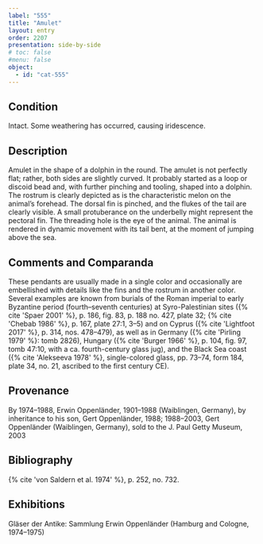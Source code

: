 ```yaml
---
label: "555"
title: "Amulet"
layout: entry
order: 2207
presentation: side-by-side
# toc: false
#menu: false 
object:
  - id: "cat-555"
---
```


## Condition

Intact. Some weathering has occurred, causing iridescence.

## Description

Amulet in the shape of a dolphin in the round. The amulet is not perfectly flat; rather, both sides are slightly curved. It probably started as a loop or discoid bead and, with further pinching and tooling, shaped into a dolphin. The rostrum is clearly depicted as is the characteristic melon on the animal’s forehead. The dorsal fin is pinched, and the flukes of the tail are clearly visible. A small protuberance on the underbelly might represent the pectoral fin. The threading hole is the eye of the animal. The animal is rendered in dynamic movement with its tail bent, at the moment of jumping above the sea.

## Comments and Comparanda

These pendants are usually made in a single color and occasionally are embellished with details like the fins and the rostrum in another color. Several examples are known from burials of the Roman imperial to early Byzantine period (fourth–seventh centuries) at Syro-Palestinian sites ({% cite 'Spaer 2001' %}, p. 186, fig. 83, p. 188 no. 427, plate 32; {% cite 'Chebab 1986' %}, p. 167, plate 27:1, 3–5) and on Cyprus ({% cite 'Lightfoot 2017' %}, p. 314, nos. 478–479), as well as in Germany ({% cite 'Pirling 1979' %}: tomb 2826), Hungary ({% cite 'Burger 1966' %}, p. 104, fig. 97, tomb 47:10, with a ca. fourth-century glass jug), and the Black Sea coast ({% cite 'Alekseeva 1978' %}, single-colored glass, pp. 73–74, form 184, plate 34, no. 21, ascribed to the first century CE).

## Provenance

By 1974–1988, Erwin Oppenländer, 1901–1988 (Waiblingen, Germany), by inheritance to his son, Gert Oppenländer, 1988; 1988–2003, Gert Oppenländer (Waiblingen, Germany), sold to the J. Paul Getty Museum, 2003

## Bibliography

{% cite 'von Saldern et al. 1974' %}, p. 252, no. 732.

## Exhibitions

Gläser der Antike: Sammlung Erwin Oppenländer (Hamburg and Cologne, 1974–1975)